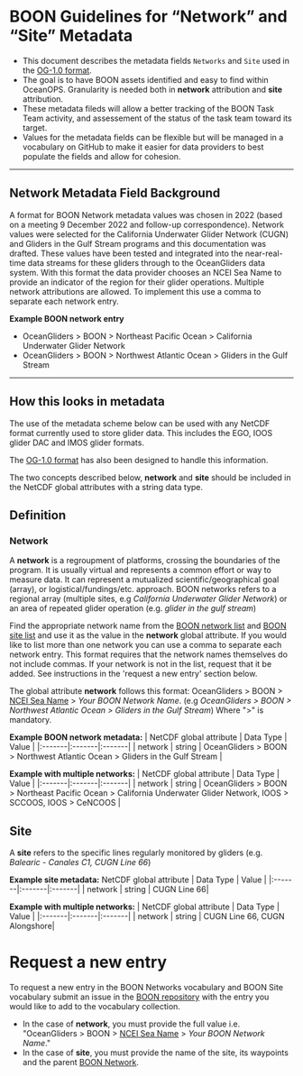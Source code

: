 # BOON Guidelines for “Network” and “Site” Metadata

* This document describes the metadata fields `Networks` and `Site` used in the [OG-1.0 format](https://github.com/OceanGlidersCommunity/OG-format-user-manual).
* The goal is to have BOON assets identified and easy to find within OceanOPS. Granularity is needed both in **network** attribution and **site** attribution. 
* These metadata fileds will allow a better tracking of the BOON Task Team activity, and assessement of the status of the task team toward its target.
* Values for the metadata fields can be flexible but will be managed in a vocabulary on GitHub to make it easier for data providers to best populate the fields and allow for cohesion.

---

## Network Metadata Field Background
A format for BOON Network metadata values was chosen in 2022 (based on a meeting 9 December 2022 and follow-up correspondence). Network values were selected for the California Underwater Glider Network (CUGN) and Gliders in the Gulf Stream programs and this documentation was drafted. These values have been tested and integrated into the near-real-time data streams for these gliders through to the OceanGliders data system. With this format the data provider chooses an NCEI Sea Name to provide an indicator of the region for their glider operations. Multiple network attributions are allowed. To implement this use a comma to separate each network entry.

**Example BOON network entry**
* OceanGliders > BOON > Northeast Pacific Ocean > California Underwater Glider Network
* OceanGliders > BOON > Northwest Atlantic Ocean > Gliders in the Gulf Stream



---


## How this looks in metadata
The use of the metadata scheme below can be used with any NetCDF format currently used to store glider data. This includes the EGO, IOOS glider DAC and IMOS glider formats.

The [OG-1.0 format](https://github.com/OceanGlidersCommunity/OG-format-user-manual) has also been designed to handle this information.

The two concepts described below, **network** and **site** should be included in the NetCDF global attributes with a string data type. 


## Definition
### Network
A **network** is a regroupment of platforms, crossing the boundaries of the program. It is usually virtual and represents a common effort or way to measure data. It can represent a mutualized scientific/geographical goal (array), or logistical/fundings/etc. approach.
BOON networks refers to a regional array (multiple sites, e.g *California Underwater Glider Network*) or an area of repeated glider operation (e.g. *glider in the gulf stream*)

Find the appropriate network name from the [BOON network list](https://github.com/OceanGlidersCommunity/BOON/blob/main/VocabularyCollection/BOON%20networks.md#boon-networks-collection) and [BOON site list](https://github.com/OceanGlidersCommunity/BOON/blob/main/VocabularyCollection/BOON%20networks.md#boon-site-collection) and use it as the value in the **network** global attribute. If you would like to list more than one network you can use a comma to separate each network entry. This format requires that the network names themselves do not include commas. If your network is not in the list, request that it be added. See instructions in the 'request a new entry' section below. 

The global attribute **network** follows this format:
OceanGliders > BOON > [NCEI Sea Name](https://www.ncei.noaa.gov/data/oceans/ncei/vocabulary/seanames.xml) > *Your BOON Network Name*. (e.g *OceanGliders > BOON > Northwest Atlantic Ocean > Gliders in the Gulf Stream*)
Where ">" is mandatory.

**Example BOON network metadata:**
| NetCDF global attribute | Data Type | Value |
|:-------|:-------|:-------|
| network | string | OceanGliders > BOON > Northwest Atlantic Ocean > Gliders in the Gulf Stream |

**Example with multiple networks:**
| NetCDF global attribute | Data Type | Value |
|:-------|:-------|:-------|
| network | string | OceanGliders > BOON > Northeast Pacific Ocean > California Underwater Glider Network, IOOS > SCCOOS, IOOS > CeNCOOS |


## Site
A **site** refers to the specific lines regularly monitored by gliders (e.g. *Balearic - Canales C1, CUGN Line 66*)

**Example site metadata:**
 NetCDF global attribute | Data Type | Value |
|:-------|:-------|:-------|
| network | string | CUGN Line 66|

**Example with multiple networks:**
| NetCDF global attribute | Data Type | Value |
|:-------|:-------|:-------|
| network | string | CUGN Line 66, CUGN Alongshore|

# Request a new entry
To request a new entry in the BOON Networks vocabulary and BOON Site vocabulary submit an issue in the [BOON repository](https://github.com/OceanGlidersCommunity/BOON) with the entry you would like to add to the vocabulary collection.

* In the case of **network**, you must provide the full value i.e. "OceanGliders > BOON > [NCEI Sea Name](https://www.ncei.noaa.gov/data/oceans/ncei/vocabulary/seanames.xml) > *Your BOON Network Name*."
* In the case of **site**, you must provide the name of the site, its waypoints and the parent [BOON Network](https://github.com/OceanGlidersCommunity/BOON/blob/main/VocabularyCollection/BOON%20networks.md).

